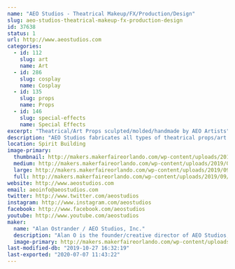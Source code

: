 ```yaml
---
name: "AEO Studios - Theatrical Makeup/FX/Production/Design"
slug: aeo-studios-theatrical-makeup-fx-production-design
id: 37638
status: 1
url: http://www.aeostudios.com
categories:
  - id: 112
    slug: art
    name: Art
  - id: 286
    slug: cosplay
    name: Cosplay
  - id: 135
    slug: props
    name: Props
  - id: 146
    slug: special-effects
    name: Special Effects
excerpt: "Theatrical/Art Props sculpted/molded/handmade by AEO Artists"
description: "AEO Studios fabricates all types of theatrical props/art pieces/masks/lifecasts/costume accessories and more using a wide variety of molding materials and techniques.  Our work has been featured on-stage and in film/tv productions around the world.  We will have many unique prop pieces for sale, as well as different molds and materials used to make them to show the process."
location: Spirit Building
image-primary:
  thumbnail: http://makers.makerfaireorlando.com/wp-content/uploads/2019/09/hot-hands-1logo-150x150.jpg
  medium: http://makers.makerfaireorlando.com/wp-content/uploads/2019/09/hot-hands-1logo-298x300.jpg
  large: http://makers.makerfaireorlando.com/wp-content/uploads/2019/09/hot-hands-1logo.jpg
  full: http://makers.makerfaireorlando.com/wp-content/uploads/2019/09/hot-hands-1logo.jpg
website: http://www.aeostudios.com
email: aeoinfo@aeostudios.com
twitter: http://www.twitter.com/aeostudios
instagram: http://www.instagram.com/aeostudios
facebook: http://www.facebook.com/aeostudios
youtube: http://www.youtube.com/aeostudios
maker:
  name: "Alan Ostrander / AEO Studios, Inc."
  description: "Alan O is the founder/creative director of AEO Studios, Inc.  AEO is a Theatrical Makeup/Special FX/Prop & Production Company located in Orlando for 23+years.  With a retail showroom & production center in E Orlando, AEO fabricates all types of custom props/set pieces/costume accessories and more using a wide range of molding materials and methods."
  image-primary: http://makers.makerfaireorlando.com/wp-content/uploads/2019/09/logo-small-digital.jpg
last-modified-db: "2019-10-27 16:32:19"
last-exported: "2020-07-07 11:43:22"
---
```

